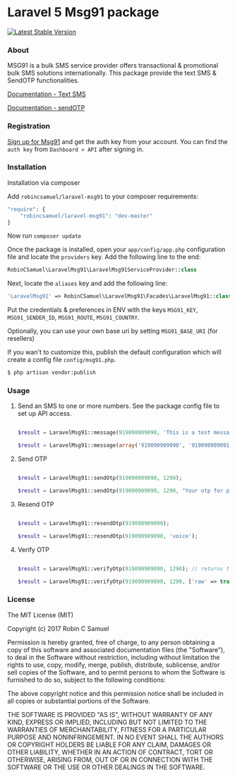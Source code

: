 # Laravel 5 Msg91 package
[![Latest Stable Version](http://img.shields.io/badge/Latest%20Stable-1.0.1-blue.svg)](https://packagist.org/packages/robincsamuel/laravel-msg91)

### About

MSG91 is a bulk SMS service provider offers transactional & promotional bulk SMS solutions internationally. This package provide the text SMS & SendOTP functionalities.

[Documentation - Text SMS](https://control.msg91.com/apidoc/textsms/send-sms.php)

[Documentation - sendOTP](https://control.msg91.com/apidoc/sendotp/send-otp.php)

### Registration

[Sign up for Msg91](https://msg91.com/signup) and get the auth key from your account. You can find the `auth key` from `Dashboard > API` after signing in.

### Installation

Installation via composer

Add `robincsamuel/laravel-msg91` to your composer requirements:

```php
"require": {
    "robincsamuel/laravel-msg91": "dev-master"
}
```

Now run `composer update`

Once the package is installed, open your `app/config/app.php` configuration file and locate the `providers` key. Add the following line to the end:

```php
RobinCSamuel\LaravelMsg91\LaravelMsg91ServiceProvider::class
```

Next, locate the `aliases` key and add the following line:

```php
'LaravelMsg91' => RobinCSamuel\LaravelMsg91\Facades\LaravelMsg91::class,
```

Put the credentials & preferences in ENV with the keys `MSG91_KEY`, `MSG91_SENDER_ID`, `MSG91_ROUTE`, `MSG91_COUNTRY`.

Optionally, you can use your own base uri by setting `MSG91_BASE_URI` (for resellers)

If you wan't to customize this, publish the default configuration which will create a config file `config/msg91.php`.

```bash
$ php artisan vendor:publish
```

### Usage

1. Send an SMS to one or more numbers. See the package config file to set up API access.

   ```php

   $result = LaravelMsg91::message(919090909090, 'This is a test message');

   $result = LaravelMsg91::message(array('919090909090', '919090909091'), 'This is a test message to multiple recepients');

   ```

2. Send OTP

   ```php

   $result = LaravelMsg91::sendOtp(919090909090, 1290);

   $result = LaravelMsg91::sendOtp(919090909090, 1290, "Your otp for phone verification is 1290");
   ```

3. Resend OTP

   ```php

   $result = LaravelMsg91::resendOtp(919090909090);

   $result = LaravelMsg91::resendOtp(919090909090, 'voice');
   ```

4. Verify OTP

   ```php

   $result = LaravelMsg91::verifyOtp(919090909090, 1290); // returns true or false

   $result = LaravelMsg91::verifyOtp(919090909090, 1290, ['raw' => true]); // returns what msg91 replies (includes error message & type)
   ```

### License

The MIT License (MIT)

Copyright (c) 2017 Robin C Samuel

Permission is hereby granted, free of charge, to any person obtaining a copy of
this software and associated documentation files (the "Software"), to deal in
the Software without restriction, including without limitation the rights to
use, copy, modify, merge, publish, distribute, sublicense, and/or sell copies of
the Software, and to permit persons to whom the Software is furnished to do so,
subject to the following conditions:

The above copyright notice and this permission notice shall be included in all
copies or substantial portions of the Software.

THE SOFTWARE IS PROVIDED "AS IS", WITHOUT WARRANTY OF ANY KIND, EXPRESS OR
IMPLIED, INCLUDING BUT NOT LIMITED TO THE WARRANTIES OF MERCHANTABILITY, FITNESS
FOR A PARTICULAR PURPOSE AND NONINFRINGEMENT. IN NO EVENT SHALL THE AUTHORS OR
COPYRIGHT HOLDERS BE LIABLE FOR ANY CLAIM, DAMAGES OR OTHER LIABILITY, WHETHER
IN AN ACTION OF CONTRACT, TORT OR OTHERWISE, ARISING FROM, OUT OF OR IN
CONNECTION WITH THE SOFTWARE OR THE USE OR OTHER DEALINGS IN THE SOFTWARE.
